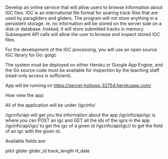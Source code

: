 Develop an online service that will allow users to browse information about IGC files. IGC is an international file format for soaring track files that are used by paragliders and gliders. The program will not store anything in a persistent storage. Ie. no information will be stored on the server side on a disk or database. Instead, it will store submitted tracks in memory. Subsequent API calls will allow the user to browse and inspect stored IGC files.

For the development of the IGC processing, you will use an open source IGC library for Go: goigc

The system must be deployed on either Heroku or Google App Engine, and the Go source code must be available for inspection by the teaching staff (read-only access is sufficient).

App will be running on https://secret-hollows-32754.herokuapp.com/

How view the app:

All of the application will be under /igcinfo/

/igcinfo/api will get you the information about the app
/igcinfo/api/igc is where you can POST an igc and GET all the ids of the igcs in the app
/igcinfo/api/igc/<id> to get the igc of a given id
/igcinfo/api/igc/<id>/<field> to get the field of an igc with the given id.
  
Available fields are:

  pilot
  glider
  glider_id
  track_length
  H_date
